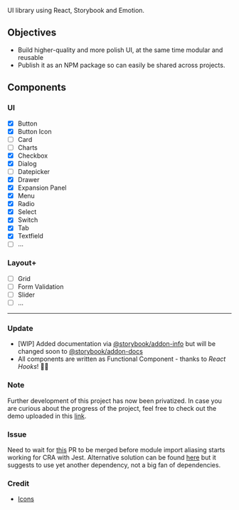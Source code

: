 UI library using React, Storybook and Emotion.

## Objectives

- Build higher-quality and more polish UI, at the same time modular and reusable
- Publish it as an NPM package so can easily be shared across projects.

## Components

### UI

- [x] Button
- [x] Button Icon
- [ ] Card
- [ ] Charts
- [x] Checkbox
- [x] Dialog
- [ ] Datepicker
- [x] Drawer
- [x] Expansion Panel
- [x] Menu
- [x] Radio
- [x] Select
- [x] Switch
- [x] Tab
- [x] Textfield
- [ ] ...

### Layout+

- [ ] Grid
- [ ] Form Validation
- [ ] Slider
- [ ] ...

---

### Update

- [WIP] Added documentation via [@storybook/addon-info](https://github.com/storybookjs/storybook/tree/master/addons/info) but will be changed soon to [@storybook/addon-docs](https://www.npmjs.com/package/@storybook/addon-docs)
- All components are written as Functional Component - thanks to _React Hooks_! 💙🎉

### Note

Further development of this project has now been privatized. In case you are curious about the progress of the project, feel free to check out the demo uploaded in this [link](https://gorg-ui-v2.netlify.com/?path=/story/button-icon--icons-only).

### Issue

Need to wait for [this](https://github.com/facebook/create-react-app/pull/6633) PR to be merged before module import aliasing starts working for CRA with Jest. Alternative solution can be found [here](https://github.com/facebook/create-react-app/issues/5652) but it suggests to use yet another dependency, not a big fan of dependencies.

### Credit

- [Icons](https://www.flaticon.com/packs/ui-interface-25)
